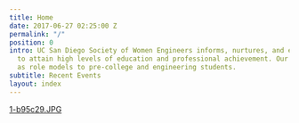 ```yaml
---
title: Home
date: 2017-06-27 02:25:00 Z
permalink: "/"
position: 0
intro: UC San Diego Society of Women Engineers informs, nurtures, and encourages women
  to attain high levels of education and professional achievement. Our members serve
  as role models to pre-college and engineering students.
subtitle: Recent Events
layout: index
---
```


[1-b95c29.JPG](/uploads/1-b95c29.JPG)